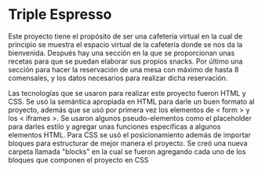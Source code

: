 # Triple Espresso

Este proyecto tiene el propósito de ser una cafetería virtual en la cual de principio se muestra el espacio virtual de la cafetería donde se nos da la bienvenida.
Después hay una sección en la que se proporcionan unas recetas para que se puedan elaborar sus propios snacks.
Por último una sección para hacer la reservación de una mesa con máximo de hasta 8 comensales, y los datos necesarios para realizar dicha reservación.

Las tecnologías que se usaron para realizar este proyecto fueron HTML y CSS.
Se usó la semántica apropiada en HTML para darle un buen formato al proyecto, además que se usó por primera vez los elementos de < form > y los < iframes >.
Se usaron algunos pseudo-elementos como el placeholder para darles estilo y agregar unas funciones específicas a algunos elementos HTML.
Para CSS se usó el posicionamiento además de importar bloques para estructurar de mejor manera el proyecto.
Se creó una nueva carpeta llamada "blocks" en la cual se fueron agregando cada uno de los bloques que componen el proyecto en CSS
